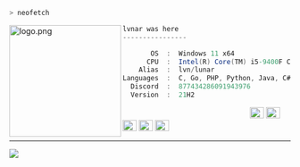 ```zsh
> neofetch
```

<img align="left" src="https://media.discordapp.net/attachments/905524545589510155/906153260874878996/Skarmbild_2021-11-05_131032-removebg-preview.png" alt="logo.png" width="200" /> 

```csharp
lvnar was here
----------------

       OS  :  Windows 11 x64
      CPU  :  Intel(R) Core(TM) i5-9400F CPU @ 2.90GHz   2.90 GHz
    Alias  :  lvn/lunar
Languages  :  C, Go, PHP, Python, Java, C#
  Discord  :  877434286091943976
  Version  :  21H2
```

<p align="left">
  &nbsp; &nbsp; &nbsp; &nbsp; &nbsp;&nbsp; &nbsp; &nbsp; &nbsp; &nbsp;&nbsp; &nbsp; &nbsp; &nbsp; &nbsp; &nbsp; &nbsp; &nbsp; &nbsp; &nbsp; &nbsp;&nbsp; &nbsp; &nbsp; &nbsp; &nbsp;&nbsp; &nbsp; &nbsp; &nbsp; &nbsp;
  <img alt="#474342" src="https://via.placeholder.com/15/ADBAC7/000000?text=+" width="25" height="20" />
  <img alt="#fbedf6" src="https://via.placeholder.com/15/6CB6FF/000000?text=+" width="25" height="20" />
  <img alt="#c9594d" src="https://via.placeholder.com/15/F47067/000000?text=+" width="25" height="20" />
  <img alt="#f8b9b2" src="https://via.placeholder.com/15/DCBDFB/000000?text=+" width="25" height="20" />
  <img alt="#f8b9b2" src="https://via.placeholder.com/15/57ab5a/000000?text=+" width="25" height="20" />
</p>

---

![](https://komarev.com/ghpvc/?username=1vnr&style=flat-square)
